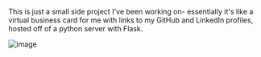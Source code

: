 This is just a small side project I've been working on- essentially it's like a virtual business card for me with links 
to my GitHub and LinkedIn profiles, hosted off of a python server with Flask. 

![image](https://user-images.githubusercontent.com/94256463/147711595-3f51ce1f-8400-4e7e-b7e6-de33aaa6351b.png)
